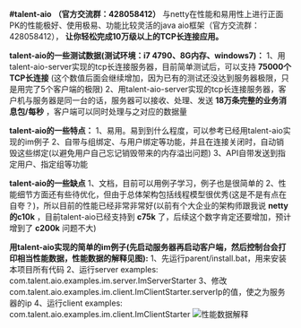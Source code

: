  **#talent-aio**  **（官方交流群：428058412）** 
与netty在性能和易用性上进行正面PK的性能极好、使用极易、功能比较灵活的java aio框架（官方交流群：428058412）， **让你轻松完成10万级以上的TCP长连接应用。** 

 **talent-aio的一些测试数据(测试环境：i7 4790、8G内存、windows7)：** 
1、用talent-aio-server实现的tcp长连接服务器，目前简单测试后，可以支持 **75000个TCP长连接** (这个数值后面会继续增加，因为已有的测试还没达到服务器极限，只是用完了5个客户端的极限)
2、用talent-aio-server实现的tcp长连接服务器，客户机与服务器是同一台的话，服务器可以接收、处理、发送 **18万条完整的业务消息包/每秒** ，客户端可以同时处理与之对应的数据量

 **talent-aio的一些特点：** 
1、易用。易到到什么程度，可以参考已经用talent-aio实现的im例子
2、自带与组绑定、与用户绑定等功能，并且在连接关闭时，自动销毁这些绑定(以避免用户自己忘记销毁带来的内存溢出问题)
3、API自带发送到指定用户、指定组等功能

 **talent-aio的一些缺点** 
1、文档，目前可以用例子学习，例子也是很简单的
2、性能细节方面还有些待优化，但由于总体架构包括线程模型很优秀(这是不是有点在自夸？)，所以目前的性能已经非常非常好(以前有个大企业的架构师跟我说 **netty的c10k** ，目前talent-aio已经支持到 **c75k** 了，后续这个数字肯定还要增加，预计增到了 **c200k** 问题不大)

 **用talent-aio实现的简单的im例子(先启动服务器再启动客户端，然后控制台会打印相当性能数据，性能数据的解释见图):** 
1、先运行parent/install.bat，用来安装本项目所有代码
2、运行server examples: com.talent.aio.examples.im.server.ImServerStarter
3、修改com.talent.aio.examples.im.client.ImClientStarter.serverIp的值，使之为服务器的ip
4、运行client examples: com.talent.aio.examples.im.client.ImClientStarter
![性能数据解释](https://git.oschina.net/tywo45/talent-aio/raw/master/1111.png?dir=0&filepath=1111.png&oid=1826c193f2d9b26ff503c5976b32eaa9eddc0592&sha=19c2f6d571eb48d3a671c491d4aaaf6d150bcb9c "在这里输入图片标题")